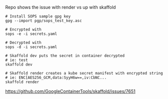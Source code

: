 Repo shows the issue with render vs up with skaffold

```
# Install SOPS sample gpg key
gpg --import pgp/sops_test_key.asc

# Encrypted with 
sops -e -i secrets.yaml

# Decrypted with 
sops -d -i secrets.yaml

# Skaffold dev puts the secret in container decrypted
# ie: test
skaffold dev

# Skaffold render creates a kube secret manifest with encrypted string
# ie: ENC[AES256_GCM,data:SyyH6w==,iv:CbNC...
skaffold render
```

https://github.com/GoogleContainerTools/skaffold/issues/7651
